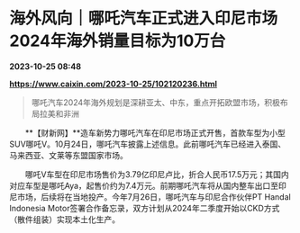 # 海外风向｜哪吒汽车正式进入印尼市场 2024年海外销量目标为10万台

**2023-10-25 08:48**

**https://www.caixin.com/2023-10-25/102120236.html**

> 哪吒汽车2024年海外规划是深耕亚太、中东，重点开拓欧盟市场，积极布局拉美和非洲

  

　　**【财新网】**造车新势力哪吒汽车在印尼市场正式开售，首款车型为小型SUV哪吒V。10月24日，哪吒汽车披露上述信息。此前哪吒汽车已经进入泰国、马来西亚、文莱等东盟国家市场。

　　哪吒V车型在印尼市场售价为3.79亿印尼卢比，折合人民币17.5万元；其国内对应车型是哪吒Aya，起售价约为7.4万元。前期哪吒汽车将从国内整车出口至印尼市场，后续将在当地投产。今年7月26日，哪吒汽车与印尼合作伙伴PT Handal Indonesia Motor签署合作备忘录，双方计划从2024年二季度开始以CKD方式（散件组装）实现本土化生产。